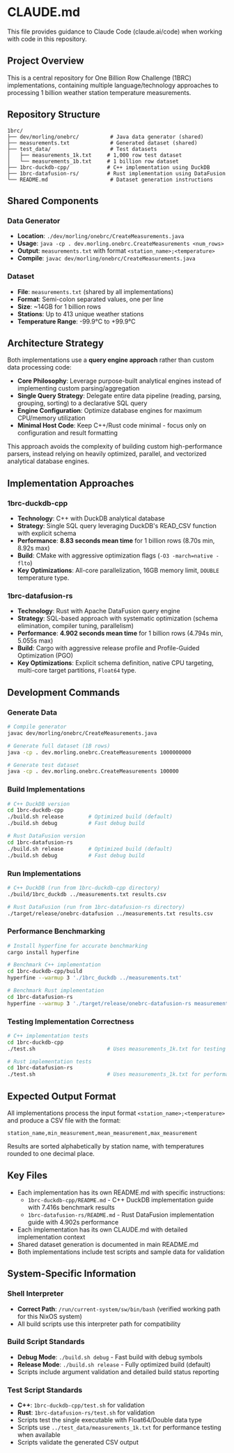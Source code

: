 # CLAUDE.md

This file provides guidance to Claude Code (claude.ai/code) when working with code in this repository.

## Project Overview

This is a central repository for One Billion Row Challenge (1BRC) implementations, containing multiple language/technology approaches to processing 1 billion weather station temperature measurements.

## Repository Structure

```
1brc/
├── dev/morling/onebrc/          # Java data generator (shared)
├── measurements.txt             # Generated dataset (shared)
├── test_data/                   # Test datasets
│   ├── measurements_1k.txt     # 1,000 row test dataset
│   └── measurements_1b.txt     # 1 billion row dataset
├── 1brc-duckdb-cpp/            # C++ implementation using DuckDB
├── 1brc-datafusion-rs/         # Rust implementation using DataFusion
└── README.md                    # Dataset generation instructions
```

## Shared Components

### Data Generator
- **Location**: `./dev/morling/onebrc/CreateMeasurements.java`
- **Usage**: `java -cp . dev.morling.onebrc.CreateMeasurements <num_rows>`
- **Output**: `measurements.txt` with format `<station_name>;<temperature>`
- **Compile**: `javac dev/morling/onebrc/CreateMeasurements.java`

### Dataset
- **File**: `measurements.txt` (shared by all implementations)
- **Format**: Semi-colon separated values, one per line
- **Size**: ~14GB for 1 billion rows
- **Stations**: Up to 413 unique weather stations
- **Temperature Range**: -99.9°C to +99.9°C

## Architecture Strategy

Both implementations use a **query engine approach** rather than custom data processing code:

- **Core Philosophy**: Leverage purpose-built analytical engines instead of implementing custom parsing/aggregation
- **Single Query Strategy**: Delegate entire data pipeline (reading, parsing, grouping, sorting) to a declarative SQL query
- **Engine Configuration**: Optimize database engines for maximum CPU/memory utilization
- **Minimal Host Code**: Keep C++/Rust code minimal - focus only on configuration and result formatting

This approach avoids the complexity of building custom high-performance parsers, instead relying on heavily optimized, parallel, and vectorized analytical database engines.

## Implementation Approaches

### 1brc-duckdb-cpp
- **Technology**: C++ with DuckDB analytical database
- **Strategy**: Single SQL query leveraging DuckDB's READ_CSV function with explicit schema
- **Performance**: **8.83 seconds mean time** for 1 billion rows (8.70s min, 8.92s max)
- **Build**: CMake with aggressive optimization flags (`-O3 -march=native -flto`)
- **Key Optimizations**: All-core parallelization, 16GB memory limit, `DOUBLE` temperature type.

### 1brc-datafusion-rs  
- **Technology**: Rust with Apache DataFusion query engine
- **Strategy**: SQL-based approach with systematic optimization (schema elimination, compiler tuning, parallelism)
- **Performance**: **4.902 seconds mean time** for 1 billion rows (4.794s min, 5.055s max)
- **Build**: Cargo with aggressive release profile and Profile-Guided Optimization (PGO)
- **Key Optimizations**: Explicit schema definition, native CPU targeting, multi-core target partitions, `Float64` type.

## Development Commands

### Generate Data
```bash
# Compile generator
javac dev/morling/onebrc/CreateMeasurements.java

# Generate full dataset (1B rows)
java -cp . dev.morling.onebrc.CreateMeasurements 1000000000

# Generate test dataset
java -cp . dev.morling.onebrc.CreateMeasurements 100000
```

### Build Implementations
```bash
# C++ DuckDB version
cd 1brc-duckdb-cpp
./build.sh release        # Optimized build (default)
./build.sh debug          # Fast debug build

# Rust DataFusion version
cd 1brc-datafusion-rs
./build.sh release        # Optimized build (default)  
./build.sh debug          # Fast debug build
```

### Run Implementations
```bash
# C++ DuckDB (run from 1brc-duckdb-cpp directory)
./build/1brc_duckdb ../measurements.txt results.csv

# Rust DataFusion (run from 1brc-datafusion-rs directory)
./target/release/onebrc-datafusion ../measurements.txt results.csv
```

### Performance Benchmarking
```bash
# Install hyperfine for accurate benchmarking
cargo install hyperfine

# Benchmark C++ implementation
cd 1brc-duckdb-cpp/build
hyperfine --warmup 3 './1brc_duckdb ../measurements.txt'

# Benchmark Rust implementation  
cd 1brc-datafusion-rs
hyperfine --warmup 3 './target/release/onebrc-datafusion-rs measurements.txt'
```

### Testing Implementation Correctness
```bash
# C++ implementation tests
cd 1brc-duckdb-cpp
./test.sh                       # Uses measurements_1k.txt for testing

# Rust implementation tests
cd 1brc-datafusion-rs
./test.sh                       # Uses measurements_1k.txt for performance tests
```

## Expected Output Format

All implementations process the input format `<station_name>;<temperature>` and produce a CSV file with the format:
```csv
station_name,min_measurement,mean_measurement,max_measurement
```

Results are sorted alphabetically by station name, with temperatures rounded to one decimal place.

## Key Files
- Each implementation has its own README.md with specific instructions:
  - `1brc-duckdb-cpp/README.md` - C++ DuckDB implementation guide with 7.416s benchmark results
  - `1brc-datafusion-rs/README.md` - Rust DataFusion implementation guide with 4.902s performance  
- Each implementation has its own CLAUDE.md with detailed implementation context
- Shared dataset generation is documented in main README.md
- Both implementations include test scripts and sample data for validation

## System-Specific Information

### Shell Interpreter
- **Correct Path**: `/run/current-system/sw/bin/bash` (verified working path for this NixOS system)
- All build scripts use this interpreter path for compatibility

### Build Script Standards
- **Debug Mode**: `./build.sh debug` - Fast build with debug symbols
- **Release Mode**: `./build.sh release` - Fully optimized build (default)
- Scripts include argument validation and detailed build status reporting

### Test Script Standards
- **C++**: `1brc-duckdb-cpp/test.sh` for validation
- **Rust**: `1brc-datafusion-rs/test.sh` for validation
- Scripts test the single executable with Float64/Double data type
- Scripts use `../test_data/measurements_1k.txt` for performance testing when available
- Scripts validate the generated CSV output
